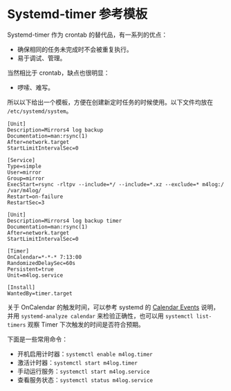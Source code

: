 # Systemd-timer 参考模板

Systemd-timer 作为 crontab 的替代品，有一系列的优点：

- 确保相同的任务未完成时不会被重复执行。
- 易于调试、管理。

当然相比于 crontab，缺点也很明显：

- 啰嗦、难写。

所以以下给出一个模板，方便在创建新定时任务的时候使用。以下文件均放在 `/etc/systemd/system`。


```systemd title="m4log.service"
[Unit]
Description=Mirrors4 log backup
Documentation=man:rsync(1)
After=network.target
StartLimitIntervalSec=0

[Service]
Type=simple
User=mirror
Group=mirror
ExecStart=rsync -rltpv --include=*/ --include=*.xz --exclude=* m4log:/ /var/m4log/
Restart=on-failure
RestartSec=3
```

```systemd title="m4log.timer"
[Unit]
Description=Mirrors4 log backup timer
Documentation=man:rsync(1)
After=network.target
StartLimitIntervalSec=0

[Timer]
OnCalendar=*-*-* 7:13:00
RandomizedDelaySec=60s
Persistent=true
Unit=m4log.service

[Install]
WantedBy=timer.target
```

关于 OnCalendar 的触发时间，可以参考 systemd 的 [Calendar Events](https://www.freedesktop.org/software/systemd/man/systemd.time.html#Calendar%20Events) 说明，并用 `systemd-analyze calendar` 来检验正确性，也可以用 `systemctl list-timers` 观察 Timer 下次触发的时间是否符合预期。

下面是一些常用命令：

- 开机启用计时器：`systemctl enable m4log.timer`
- 激活计时器：`systemctl start m4log.timer`
- 手动运行服务：`systemctl start m4log.service`
- 查看服务状态：`systemctl status m4log.service`
